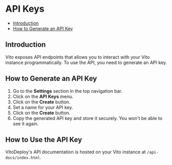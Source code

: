 # API Keys

- [Introduction](#introduction)
- [How to Generate an API Key](#how-to-generate-an-api-key)

## Introduction

Vito exposes API endpoints that allows you to interact with your Vito instance programmatically. To use the API, you need to generate an API key.

## How to Generate an API Key

1. Go to the **Settings** section in the top navigation bar.
2. Click on the **API Keys** menu.
3. Click on the **Create** button.
4. Set a name for your API key.
5. Click on the **Create** button.
6. Copy the generated API key and store it securely. You won't be able to see it again.

## How to Use the API Key

VitoDeploy's API documentation is hosted on your Vito instance at `/api-docs/index.html`.